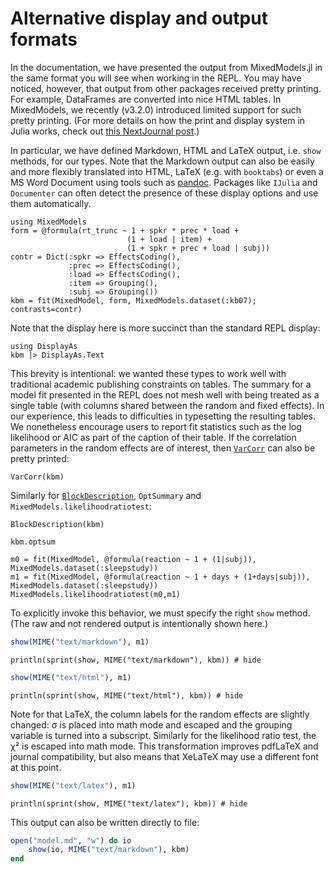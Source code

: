 # Alternative display and output formats

In the documentation, we have presented the output from MixedModels.jl in the same format you will see when working in the REPL.
You may have noticed, however, that output from other packages received pretty printing.
For example, DataFrames are converted into nice HTML tables.
In MixedModels, we recently (v3.2.0) introduced limited support for such pretty printing.
(For more details on how the print and display system in Julia works, check out [this NextJournal post](https://nextjournal.com/sdanisch/julias-display-system).)

In particular, we have defined Markdown, HTML and LaTeX output, i.e. `show` methods, for our types.
Note that the Markdown output can also be easily and more flexibly translated into HTML, LaTeX (e.g. with `booktabs`) or even a MS Word Document using tools such as [pandoc](https://pandoc.org/).
Packages like `IJulia` and `Documenter` can often detect the presence of these display options and use them automatically.


```@example Main
using MixedModels
form = @formula(rt_trunc ~ 1 + spkr * prec * load +
                          (1 + load | item) +
                          (1 + spkr + prec + load | subj))
contr = Dict(:spkr => EffectsCoding(),
             :prec => EffectsCoding(),
             :load => EffectsCoding(),
             :item => Grouping(),
             :subj => Grouping())
kbm = fit(MixedModel, form, MixedModels.dataset(:kb07); contrasts=contr)
```

Note that the display here is more succinct than the standard REPL display:

```@example Main
using DisplayAs
kbm |> DisplayAs.Text
```

This brevity is intentional: we wanted these types to work well with traditional academic publishing constraints on tables.
The summary for a model fit presented in the REPL does not mesh well with being treated as a single table (with columns shared between the random and fixed effects).
In our experience, this leads to difficulties in typesetting the resulting tables.
We nonetheless encourage users to report fit statistics such as the log likelihood or AIC as part of the caption of their table.
If the correlation parameters in the random effects are of interest, then [`VarCorr`](@ref) can also be pretty printed:

```@example Main
VarCorr(kbm)
```

Similarly for [`BlockDescription`](@ref), `OptSummary` and `MixedModels.likelihoodratiotest`:

```@example Main
BlockDescription(kbm)
```

```@example Main
kbm.optsum
```

```@example Main
m0 = fit(MixedModel, @formula(reaction ~ 1 + (1|subj)), MixedModels.dataset(:sleepstudy))
m1 = fit(MixedModel, @formula(reaction ~ 1 + days + (1+days|subj)), MixedModels.dataset(:sleepstudy))
MixedModels.likelihoodratiotest(m0,m1)
```

To explicitly invoke this behavior, we must specify the right `show` method.
(The raw and not rendered output is intentionally shown here.)
```julia
show(MIME("text/markdown"), m1)
```
```@example Main
println(sprint(show, MIME("text/markdown"), kbm)) # hide
```
```julia
show(MIME("text/html"), m1)
```
```@example Main
println(sprint(show, MIME("text/html"), kbm)) # hide
```
Note for that LaTeX, the column labels for the random effects are slightly changed: σ is placed into math mode and escaped and the grouping variable is turned into a subscript.
Similarly for the likelihood ratio test, the χ² is escaped into math mode.
This transformation improves pdfLaTeX and journal compatibility, but also means that XeLaTeX may use a different font at this point.
```julia
show(MIME("text/latex"), m1)
```
```@example Main
println(sprint(show, MIME("text/latex"), kbm)) # hide
```

This output can also be written directly to file:

```julia
open("model.md", "w") do io
    show(io, MIME("text/markdown"), kbm)
end
```
